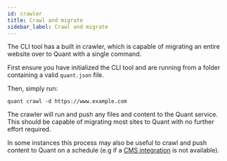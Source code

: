 ```yaml
---
id: crawler
title: Crawl and migrate
sidebar_label: Crawl and migrate
---
```


The CLI tool has a built in crawler, which is capable of migrating an entire website over to Quant with a single command.

First ensure you have initialized the CLI tool and are running from a folder containing a valid `quant.json` file.

Then, simply run:
```
quant crawl -d https://www.example.com
```

The crawler will run and push any files and content to the Quant service. This should be capable of migrating most sites to Quant with no further effort required.

In some instances this process may also be useful to crawl and push content to Quant on a schedule (e.g if a [CMS integration](/docs/integrations/overview) is not available).